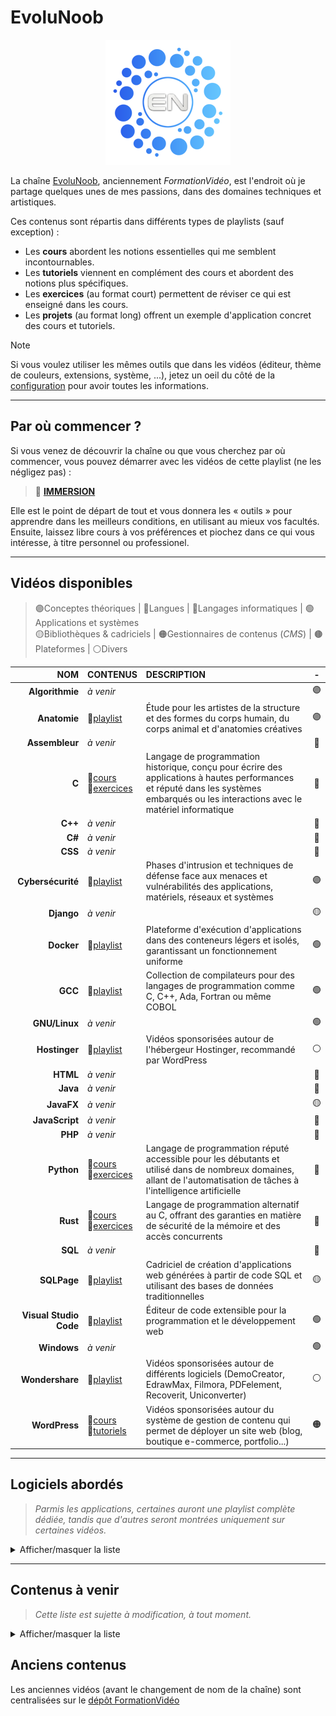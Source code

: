 # EvoluNoob

<p align="center">
	<img src="https://github.com/jasonchampagne/EvoluNoob/blob/main/assets/logo.png" alt=""><br>
</p>

La chaîne [EvoluNoob](https://youtube.com/@evolunoob), anciennement _FormationVidéo_, est l'endroit où je partage quelques unes de mes passions, dans des domaines techniques et artistiques.

Ces contenus sont répartis dans différents types de playlists (sauf exception) :

+ Les **cours** abordent les notions essentielles qui me semblent incontournables.
+ Les **tutoriels** viennent en complément des cours et abordent des notions plus spécifiques.
+ Les **exercices** (au format court) permettent de réviser ce qui est enseigné dans les cours.
+ Les **projets** (au format long) offrent un exemple d'application concret des cours et tutoriels.

> [!Note]
> Si vous voulez utiliser les mêmes outils que dans les vidéos (éditeur, thème de couleurs, extensions, système, ...), jetez un oeil du côté de la [configuration](https://github.com/jasonchampagne/EvoluNoob/blob/main/configuration.md) pour avoir toutes les informations.

---

## Par où commencer ?

Si vous venez de découvrir la chaîne ou que vous cherchez par où commencer, vous pouvez démarrer avec les vidéos de cette playlist (ne les négligez pas) :

> 🧱 [**IMMERSION**](https://www.youtube.com/playlist?list=PLrSOXFDHBtfFCXYx-lSdqtliCV4FqZHeA)

Elle est le point de départ de tout et vous donnera les « outils » pour apprendre dans les meilleurs conditions, en utilisant au mieux vos facultés. Ensuite, laissez libre cours à vos préférences et piochez dans ce qui vous intéresse, à titre personnel ou professionel.

---

## Vidéos disponibles

> 🟣Conceptes théoriques | 🔴Langues | 🔵Langages informatiques | 🟢Applications et systèmes<br>
> 🟡Bibliothèques & cadriciels | 🟠Gestionnaires de contenus (_CMS_) | 🟤Plateformes | ⚪Divers

|NOM|CONTENUS|DESCRIPTION|-|
|----------:|:--|:--|:--:|
|**Algorithmie**|_à venir_||🟣|
|**Anatomie**|🔗[playlist](https://www.youtube.com/playlist?list=PLrSOXFDHBtfF41FrN33BJWLEK1t5yhB3W)|Étude pour les artistes de la structure et des formes du corps humain, du corps animal et d'anatomies créatives|🟣|
|**Assembleur**|_à venir_||🔵|
|**C**|🔗[cours](https://www.youtube.com/playlist?list=PLrSOXFDHBtfHHRAZc013y4xNA6Y4B1CWP)<br>🔗[exercices](https://github.com/jasonchampagne/EvoluNoob/blob/main/exercices/c.md)|Langage de programmation historique, conçu pour écrire des applications à hautes performances et réputé dans les systèmes embarqués ou les interactions avec le matériel informatique|🔵|
|**C++**|_à venir_||🔵|
|**C#**|_à venir_||🔵|
|**CSS**|_à venir_||🔵|
|**Cybersécurité**|🔗[playlist](https://www.youtube.com/playlist?list=PLrSOXFDHBtfGZldbRbCNrHSTuSIg55W6F)|Phases d'intrusion et techniques de défense face aux menaces et vulnérabilités des applications, matériels, réseaux et systèmes|🟣|
|**Django**|_à venir_||🟡|
|**Docker**|🔗[playlist](#)|Plateforme d'exécution d'applications dans des conteneurs légers et isolés, garantissant un fonctionnement uniforme|🟢|
|**GCC**|🔗[playlist](https://www.youtube.com/playlist?list=PLrSOXFDHBtfHgKutFx0P7cr0jZud1YzA2)|Collection de compilateurs pour des langages de programmation comme C, C++, Ada, Fortran ou même COBOL|🟢|
|**GNU/Linux**|_à venir_||🟢|
|**Hostinger**|🔗[playlist](https://www.youtube.com/playlist?list=PLrSOXFDHBtfF_WGMhMpYeE9OIvnjml8dJ)|Vidéos sponsorisées autour de l'hébergeur Hostinger, recommandé par WordPress|⚪|
|**HTML**|_à venir_||🔵|
|**Java**|_à venir_||🔵|
|**JavaFX**|_à venir_||🟡|
|**JavaScript**|_à venir_||🔵|
|**PHP**|_à venir_||🔵|
|**Python**|🔗[cours](https://www.youtube.com/playlist?list=PLrSOXFDHBtfGqOK0slilcWpMdlJe7HGSw)<br>🔗[exercices](https://github.com/jasonchampagne/EvoluNoob/blob/main/exercices/python.md)|Langage de programmation réputé accessible pour les débutants et utilisé dans de nombreux domaines, allant de l'automatisation de tâches à l'intelligence artificielle|🔵|
|**Rust**|🔗[cours](https://www.youtube.com/playlist?list=PLrSOXFDHBtfHljymBnewGUGOZbkWknIz3)<br>🔗[exercices](https://github.com/jasonchampagne/EvoluNoob/blob/main/exercices/rust.md)|Langage de programmation alternatif au C, offrant des garanties en matière de sécurité de la mémoire et des accès concurrents|🔵|
|**SQL**|_à venir_||🔵|
|**SQLPage**|🔗[playlist](https://www.youtube.com/playlist?list=PLrSOXFDHBtfGgDN4G0_KpqLJTUwewfQmE)|Cadriciel de création d'applications web générées à partir de code SQL et utilisant des bases de données traditionnelles|🟡|
|**Visual Studio Code**|🔗[playlist](https://www.youtube.com/playlist?list=PLrSOXFDHBtfFzgjFG8ac8LEHKPbE8loan)|Éditeur de code extensible pour la programmation et le développement web|🟢|
|**Windows**|_à venir_||🟢|
|**Wondershare**|🔗[playlist](https://www.youtube.com/playlist?list=PLrSOXFDHBtfEJaW1-RnYtt5ofJfKU948_)|Vidéos sponsorisées autour de différents logiciels (DemoCreator, EdrawMax, Filmora, PDFelement, Recoverit, Uniconverter)|⚪|
|**WordPress**|🔗[cours](https://www.youtube.com/playlist?list=PLrSOXFDHBtfGZREbxMZqI-tf-1NaFCW3A)<br>🔗[tutoriels](https://www.youtube.com/playlist?list=PLrSOXFDHBtfGmQHHN-36CiazjL6AJ3jna)|Vidéos sponsorisées autour du système de gestion de contenu qui permet de déployer un site web (blog, boutique e-commerce, portfolio...)|🟠|

---

## Logiciels abordés

> _Parmis les applications, certaines auront une playlist complète dédiée, tandis que d'autres seront montrées uniquement sur certaines vidéos._

<details>
    <summary>Afficher/masquer la liste</summary>
    <br>
    <ul>
        <li>Ableton Live</li>
        <li>Affinity Photo</li>
        <li>After Effects</li>
        <li>Aseprite</li>
        <li>Audacity</li>
        <li>Beekeeper Studio</li>
        <li>Blender</li>
        <li>Bluestacks</li>
        <li>Brave</li>
        <li>CryENGINE | Lumberyard</li>
        <li>Darktable</li>
        <li>DaVinci Resolve (+ Fusion)</li>
        <li>DBeaver</li>
        <li>Discord</li>
        <li>Eclipse</li>
        <li>Edge</li>
        <li>FileZilla</li>
        <li>Firefox</li>
        <li>GDB</li>
        <li>GIMP</li>
        <li>Godot</li>
        <li>KeeWeb</li>
        <li>Krita</li>
        <li>LaTeX</li>
        <li>LibreOffice</li>
        <li>Lightroom</li>
        <li>LMMS</li>
        <li>LosslessCut</li>
        <li>Maya</li>
        <li>MS Office</li>
        <li>Netbeans</li>
        <li>Obsidian</li>
        <li>OBS Studio</li>
        <li>Photoshop</li>
        <li>RawTherapee</li>
        <li>REAPER</li>
        <li>RPG Maker</li>
        <li>Scene Builder</li>
        <li>Studio One</li>
        <li>Unity</li>
        <li>Unreal Engine</li>
        <li>VeraCrypt</li>
        <li>VirtualBox</li>
        <li>Visual Novel Maker</li>
        <li>Visual Studio</li>
    </ul>
</details>

---

## Contenus à venir

> _Cette liste est sujette à modification, à tout moment._

<details>
    <summary>Afficher/masquer la liste</summary>
    <br>
    <ul>
        <li>3D</li>
        <li>Anglais</li>
        <li>Android</li>
        <li>Angular</li>
        <li>Architecture</li>
        <li>Bootstrap</li>
        <li>Chant</li>
        <li>Chinois</li>
        <li>Coréen</li>
        <li>CryENGINE</li>
        <li>Dart</li>
        <li>Dessin</li>
        <li>Discord</li>
        <li>Écriture</li>
        <li>Electron</li>
        <li>Entreprenariat (statuts professionnels, création d'activité, gestion fiscale, ...)</li>
        <li>Flutter</li>
        <li>Français</li>
        <li>Go</li>
        <li>Godot</li>
        <li>Haskell</li>
        <li>Japonais</li>
        <li>Jeet Kune Do</li>
        <li>Jeu-vidéo (game design, level design, character design, ...)</li>
        <li>Joomla</li>
        <li>Karaté</li>
        <li>Kivy</li>
        <li>Kotlin</li>
        <li>Kung Fu</li>
        <li>Laravel</li>
        <li>LaTeX</li>
        <li>LibreOffice (Writer, Calc, Impress)</li>
        <li>LÖVE</li>
        <li>Lua</li>
        <li>Mixage & masteurisation</li>
        <li>Montage vidéo & effets spéciaux</li>
        <li>MS Office (Word, Excel, PowerPoint)</li>
        <li>Node</li>
        <li>Photographie</li>
        <li>PHPBoost</li>
        <li>Piano</li>
        <li>Pixel-art</li>
        <li>Prestashop</li>
        <li>Qt</li>
        <li>Raylib</li>
        <li>React</li>
        <li>Ren'Py</li>
        <li>Réseaux</li>
        <li>RPG Maker</li>
        <li>Ruby</li>
        <li>Ruby on Rails</li>
        <li>SDL</li>
        <li>SFML</li>
        <li>Spring</li>
        <li>Tai Chi</li>
        <li>Twitch</li>
        <li>TypeScript</li>
        <li>UML</li>
        <li>Unity</li>
        <li>Unreal Engine</li>
        <li>V</li>
        <li>Visual Novel Maker</li>
        <li>Vite</li>
        <li>Vue</li>
        <li>Wing Chun</li>
        <li>XML</li>
        <li>YouTube</li>
    </ul>
</details>

## Anciens contenus

Les anciennes vidéos (avant le changement de nom de la chaîne) sont centralisées sur le [dépôt FormationVidéo](https://github.com/jasonchampagne/FormationVideo)
